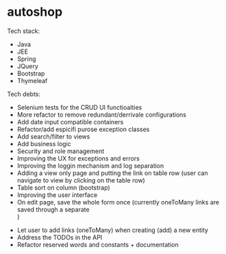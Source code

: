 # autoshop

Tech stack:
* Java
* JEE
* Spring
* JQuery
* Bootstrap
* Thymeleaf

Tech debts:
* Selenium tests for the CRUD UI functioalties 
* More refactor to remove redundant/derrivale configurations
* Add date input compatible containers
* Refactor/add espicifi purose exception classes
* Add search/filter to views
* Add business logic
* Security and role management
* Improving the UX for exceptions and errors
* Improving the loggin mechanism and log separation
* Adding a view only page and putting the link on table row (user can navigate to view by clicking on the table row)
* Table sort on column (bootstrap)
* Improving the user interface
* On edit page, save the whole form once (currently oneToMany links are saved through a separate <form>)
* Let user to add links (oneToMany) when creating (add) a new entity
* Address the TODOs in the API
* Refactor reserved words and constants + documentation
